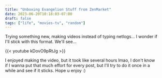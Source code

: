 ```yaml
---
title: "Unboxing Evangelion Stuff from ZenMarket"
date: 2023-06-20T10:18:03-07:00
draft: false
tags: ["life", "movies-tv", "random"]
---
```


Trying something new, making videos instead of typing netlogs... I wonder if I'll stick with this format. We'll see...

{{< youtube kDovO9pRtJg >}}

I enjoyed making the video, but it took like several hours lmao, I don't know if I wanna put that much effort for every post, but I'll try to do it once in a while and see if it sticks. Hope u enjoy :)